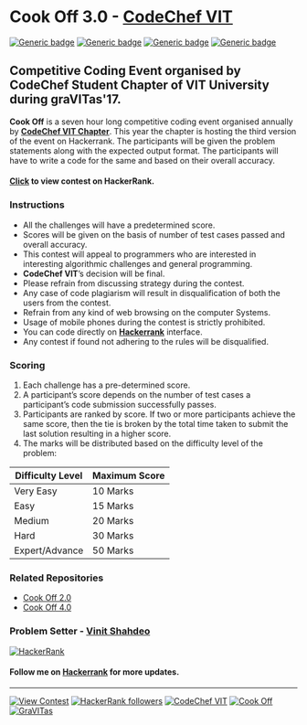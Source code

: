 # Cook Off 3.0 - [CodeChef VIT](https://www.facebook.com/codechefvituniversity/)
[![Generic badge](https://img.shields.io/badge/Cook-Off-dodgerblue.svg?style=for-the-badge)](https://www.hackerrank.com/cook-off-3-0) [![Generic badge](https://img.shields.io/badge/CODECHEF-VITVELLORE-teal.svg?style=for-the-badge)](https://www.facebook.com/codechefvituniversity/) [![Generic badge](https://img.shields.io/badge/graVITas-2016-crimson.svg?style=for-the-badge)](http://www.vit.ac.in/files/gravitas18/home.html) [![Generic badge](https://img.shields.io/badge/CODING-CHALLENGES-orange.svg?style=for-the-badge)](https://www.hackerrank.com/cook-off-3-0)

## Competitive Coding Event organised by CodeChef Student Chapter of VIT University during graVITas'17.

**Cook Off** is a seven hour long competitive coding event organised annually by **[CodeChef VIT Chapter](https://www.facebook.com/codechefvituniversity/)**. This year the chapter is hosting the third version of the event on Hackerrank. The participants will be given the problem statements along with the expected output format. The participants will have to write a code for the same and based on their overall accuracy.

#### [Click](https://www.hackerrank.com/cook-off-3-0) to view contest on HackerRank.

### Instructions

- All the challenges will have a predetermined score. 
- Scores will be given on the basis of number of test cases passed and overall accuracy.
- This contest will appeal to programmers who are interested in interesting algorithmic challenges and general programming.
- **CodeChef VIT**’s decision will be final.
- Please refrain from discussing strategy during the contest.
- Any case of code plagiarism will result in disqualification of both the users from the contest.
- Refrain from any kind of web browsing on the computer Systems.
- Usage of mobile phones during the contest is strictly prohibited.
- You can code directly on **[Hackerrank](https://www.hackerrank.com/vinitshahdeo)** interface.
- Any contest if found not adhering to the rules will be disqualified.

### Scoring

1. Each challenge has a pre-determined score.
2. A participant’s score depends on the number of test cases a participant’s code submission successfully passes.
3. Participants are ranked by score. If two or more participants achieve the same score, then the tie is broken by the total time taken to submit the last solution resulting in a higher score.
3. The marks will be distributed based on the difficulty level of the problem: 

| Difficulty Level | Maximum Score |
| --- | --- |
| Very Easy | 10 Marks |
| Easy | 15 Marks |
| Medium | 20 Marks |
| Hard | 30 Marks |
| Expert/Advance | 50 Marks |

### Related Repositories

- [Cook Off 2.0](https://github.com/vinitshahdeo/CookOff)
- [Cook Off 4.0](https://github.com/vinitshahdeo/CookOff-4.0)


### Problem Setter - [Vinit Shahdeo](https://www.hackerrank.com/vinitshahdeo)

[![HackerRank](https://img.shields.io/badge/Hacker-Rank-green.svg?style=for-the-badge&logo=hackerrank)](https://www.hackerrank.com/vinitshahdeo)

#### Follow me on **[Hackerrank](https://www.hackerrank.com/vinitshahdeo)** for more updates.

<hr>

[![View Contest](https://img.shields.io/badge/View-Contest-dodgerblue.svg)](https://www.hackerrank.com/cook-off-3-0) [![HackerRank followers](https://img.shields.io/badge/Follow-Me-yellow.svg?label=Follow)](https://www.hackerrank.com/vinitshahdeo) [![CodeChef VIT](https://img.shields.io/badge/CodeChef-VIT-red.svg)](https://www.facebook.com/codechefvituniversity/) [![Cook Off](https://img.shields.io/badge/Cook-OFF-deepskyblue.svg)](https://github.com/vinitshahdeo/CookOff-4.0) [![GraVITas](https://img.shields.io/badge/graVITas-2017-coral.svg)](https://github.com/vinitshahdeo/CookOff-4.0) 
